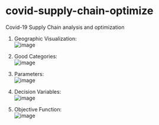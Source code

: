 # covid-supply-chain-optimize
Covid-19 Supply Chain analysis and optimization

1. Geographic Visualization:  
![image](https://github.com/QuanPham19/covid-supply-chain-optimize/assets/106662700/f94860da-cf3c-4dbb-9e81-034b8042e1b9)

2. Good Categories:  
![image](https://github.com/QuanPham19/covid-supply-chain-optimize/assets/106662700/1a7de020-4828-44c1-8bd2-60e6108dad8a)

3. Parameters:  
![image](https://github.com/QuanPham19/covid-supply-chain-optimize/assets/106662700/db14b9c9-0fd4-43fe-8244-04d986914ebd)

4. Decision Variables:    
![image](https://github.com/QuanPham19/covid-supply-chain-optimize/assets/106662700/35940223-18b4-4cb2-8c3b-68db4a160114)

5. Objective Function:  
![image](https://github.com/QuanPham19/covid-supply-chain-optimize/assets/106662700/cc804973-cd5d-4b9d-9fdf-56ffb63621b6)

